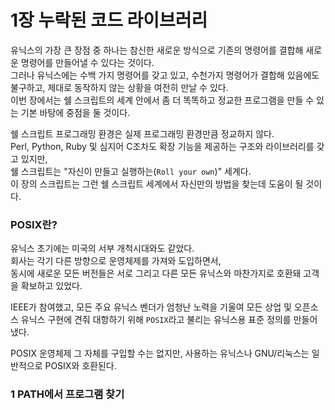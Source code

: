 # 1장 누락된 코드 라이브러리

유닉스의 가장 큰 장점 중 하나는 참신한 새로운 방식으로 기존의 명령어를 결합해 새로운 명령어를 만들어낼 수 있다는 것이다.  
그러나 유닉스에는 수백 가지 명령어를 갖고 있고, 수천가지 명령어가 결합해 있음에도 불구하고, 제대로 동작하지 않는 상황을 여전히 만날 수 있다.  
이번 장에서는 쉘 스크립트의 세계 안에서 좀 더 똑똑하고 정교한 프로그램을 만들 수 있는 기본 바탕에 중점을 둘 것이다.  


쉘 스크립트 프로그래밍 환경은 실제 프로그래밍 환경만큼 정교하지 않다.  
Perl, Python, Ruby 및 심지어 C조차도 확장 기능을 제공하는 구조와 라이브러리를 갖고 있지만,  
쉘 스크립트는 "자신이 만들고 실행하는(`Roll your own`)" 세계다.  
이 장의 스크립트는 그런 쉘 스크립트 세계에서 자신만의 방법을 찾는데 도움이 될 것이다.

### POSIX란?
유닉스 초기에는 미국의 서부 개척시대와도 같았다.  
회사는 각기 다른 방향으로 운영체제를 가져와 도입하면서,  
동시에 새로운 모든 버전들은 서로 그리고 다른 모든 유닉스와 마찬가지로 호환돼 고객을 확보하고 있었다.  

IEEE가 참여했고, 모든 주요 유닉스 벤더가 엄청난 노력을 기울여 모든 상업 및 오픈소스 유닉스 구현에 견줘 대항하기 위해 `POSIX`라고 불리는 유닉스용 표준 정의를 만들어냈다.

POSIX 운영체제 그 자체를 구입할 수는 없지만, 사용하는 유닉스나 GNU/리눅스는 일반적으로 POSIX와 호환된다.

### 1 PATH에서 프로그램 찾기
